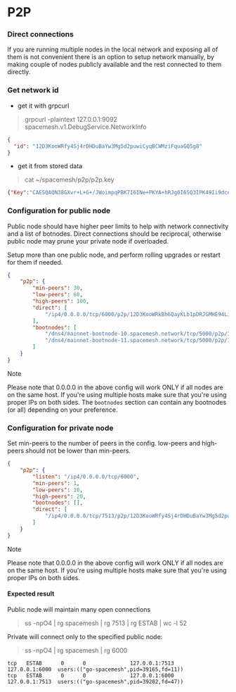 P2P
===

### Direct connections

If you are running multiple nodes in the local network and exposing all of them
is not convenient there is an option to setup network manually, by making
couple of nodes publicly available and the rest connected to them directly.

### Get network id
- get it with grpcurl

> grpcurl -plaintext 127.0.0.1:9092 spacemesh.v1.DebugService.NetworkInfo

```json
{
  "id": "12D3KooWRfy4Sj4rDHDuBaYw3Mg5d2puwiCyqBCWMziFquaGQ5g8"
}
```

- get it from stored data

> cat ~/spacemesh/p2p/p2p.key
```json
{"Key":"CAESQAQN38GXvr+L+G+/JWoimpqPBK7I6INe+PKYA+hRJg0I65Q3IPK49Ii9dcnC3+UqB+jMEL16sqDfUubxTs62rZU=","ID":"12D3KooWRfy4Sj4rDHDuBaYw3Mg5d2puwiCyqBCWMziFquaGQ5g8"}
```

### Configuration for public node

Public node should have higher peer limits to help with network connectivity
and a list of botnodes. Direct connections should be reciprocal, otherwise
public node may prune your private node if overloaded. 

Setup more than one public node, and perform rolling upgrades or restart
for them if needed.

```json
{
    "p2p": {
        "min-peers": 30,
        "low-peers": 60,
        "high-peers": 100,
        "direct": [
            "/ip4/0.0.0.0/tcp/6000/p2p/12D3KooWRkBh6QayKLb1pDRJGMHE94Lix4ZBVh2BJJeX6mghk8VH"
        ],
        "bootnodes": [
            "/dns4/mainnet-bootnode-10.spacemesh.network/tcp/5000/p2p/12D3KooWHK5m83sNj2eNMJMGAngcS9gBja27ho83t79Q2CD4iRjQ",
            "/dns4/mainnet-bootnode-11.spacemesh.network/tcp/5000/p2p/12D3KooWFrCDS8tc29nxJEYf4sKFXhXw7wMSdhQP4S7tsbfh6ngn"
        ]
    }
}
```

> [!NOTE]  
> Please note that 0.0.0.0 in the above config will work ONLY if all nodes are on the same host. If you're using multiple hosts make sure that you're using proper IPs on both sides.
> The `bootnodes` section can contain any bootnodes (or all) depending on your preference.

### Configuration for private node

Set min-peers to the number of peers in the config.
low-peers and high-peers should not be lower than min-peers.

```json
{
    "p2p": {
        "listen": "/ip4/0.0.0.0/tcp/6000",
        "min-peers": 1,
        "low-peers": 10,
        "high-peers": 20,
        "bootnodes": [],
        "direct": [
            "/ip4/0.0.0.0/tcp/7513/p2p/12D3KooWRfy4Sj4rDHDuBaYw3Mg5d2puwiCyqBCWMziFquaGQ5g8"
        ]
    }
}
```

> [!NOTE]  
> Please note that 0.0.0.0 in the above config will work ONLY if all nodes are on the same host. If you're using multiple hosts make sure that you're using proper IPs on both sides.

#### Expected result

Public node will maintain many open connections

> ss -npO4 | rg spacemesh | rg 7513 | rg ESTAB | wc -l
> 52

Private will connect only to the specified public node:

> ss -npO4 | rg spacemesh | rg 6000

```
tcp   ESTAB      0      0              127.0.0.1:7513        127.0.0.1:6000  users:(("go-spacemesh",pid=39165,fd=11)) 
tcp   ESTAB      0      0              127.0.0.1:6000        127.0.0.1:7513  users:(("go-spacemesh",pid=39202,fd=47))
```
